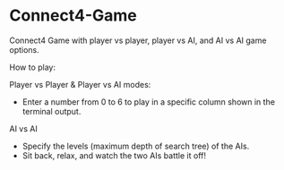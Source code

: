 # Connect4-Game
Connect4 Game with player vs player, player vs AI, and AI vs AI game options.

How to play:

Player vs Player & Player vs AI modes:
- Enter a number from 0 to 6 to play in a specific column shown in the terminal output.

AI vs AI
- Specify the levels (maximum depth of search tree) of the AIs.
- Sit back, relax, and watch the two AIs battle it off!
